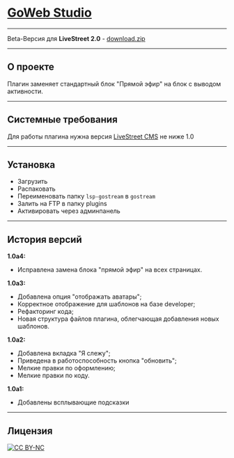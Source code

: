 # [GoWeb Studio](//goweb.pro/ "goweb.pro")

***

Beta-Версия для **LiveStreet 2.0** - [download.zip](//github.com/gowebpro/lsp-gostream/archive/2.0.0.zip)

***

## О проекте
Плагин заменяет стандартный блок "Прямой эфир" на блок с выводом активности.

***

## Системные требования
Для работы плагина нужна версия [LiveStreet CMS](//livestreetcms.com/ "LiveStreet CMS") не ниже 1.0

***

## Установка
* Загрузить
* Распаковать
* Переименовать папку `lsp-gostream` в `gostream`
* Залить на FTP в папку plugins
* Активировать через админпанель

***

## История версий
**1.0a4:**
- Исправлена замена блока "прямой эфир" на всех страницах.

**1.0a3:**
- Добавлена опция "отображать аватары";
- Корректное отображение для шаблонов на базе developer;
- Рефакторинг кода;
- Новая структура файлов плагина, облегчающая добавления новых шаблонов.

**1.0a2:**
- Добавлена вкладка "Я слежу";
- Приведена в работоспособность кнопка "обновить";
- Мелкие правки по оформлению;
- Мелкие правки по коду.

**1.0a1:**
- Добавлены всплывающие подсказки

***

## Лицензия
[ ![CC BY-NC](//i.creativecommons.org/l/by-nc/3.0/88x31.png "CC BY-NC") ](//creativecommons.org/licenses/by-nc/3.0/ "CC BY-NC")
